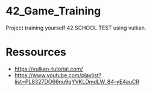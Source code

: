# 42_Game_Training
Project training yourself 42 SCHOOL TEST using vulkan.

# Ressources
* https://vulkan-tutorial.com/
* https://www.youtube.com/playlist?list=PL8327DO66nu9qYVKLDmdLW_84-yE4auCR

